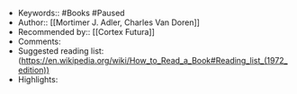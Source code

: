 - Keywords:: #Books #Paused
- Author:: [[Mortimer J. Adler, Charles Van Doren]]
- Recommended by:: [[Cortex Futura]]
- Comments:
- Suggested reading list: (https://en.wikipedia.org/wiki/How_to_Read_a_Book#Reading_list_(1972_edition)) 
- Highlights:
